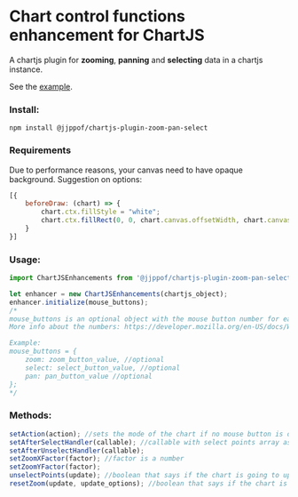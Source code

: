 # Chart control functions enhancement for ChartJS
A chartjs plugin for **zooming**, **panning** and **selecting** data in a chartjs instance.

See the [example](https://jjppof.github.io/chartjs-plugin-zoom-pan-select/example/index).

### Install:

```
npm install @jjppof/chartjs-plugin-zoom-pan-select
```

### Requirements

Due to performance reasons, your canvas need to have opaque background. Suggestion on options:

```javascript
[{
    beforeDraw: (chart) => {
        chart.ctx.fillStyle = "white";
        chart.ctx.fillRect(0, 0, chart.canvas.offsetWidth, chart.canvas.offsetHeight);
    }
}]
```

### Usage:

```javascript
import ChartJSEnhancements from '@jjppof/chartjs-plugin-zoom-pan-select';

let enhancer = new ChartJSEnhancements(chartjs_object);
enhancer.initialize(mouse_buttons);
/* 
mouse_buttons is an optional object with the mouse button number for each chart action (pan, zoom or select).
More info about the numbers: https://developer.mozilla.org/en-US/docs/Web/API/MouseEvent/buttons#Return_value

Example:
mouse_buttons = {
    zoom: zoom_button_value, //optional
    select: select_button_value, //optional
    pan: pan_button_value //optional
};
*/
```

### Methods:

```javascript
setAction(action); //sets the mode of the chart if no mouse button is defined. The arg is a string that can be "zoom", "pan" or "select"
setAfterSelectHandler(callable); //callable with select points array as arg
setAfterUnselectHandler(callable);
setZoomXFactor(factor); //factor is a number
setZoomYFactor(factor);
unselectPoints(update); //boolean that says if the chart is going to update or not
resetZoom(update, update_options); //boolean that says if the chart is going to update or not. update_options is the update options from chartjs update() function
```
